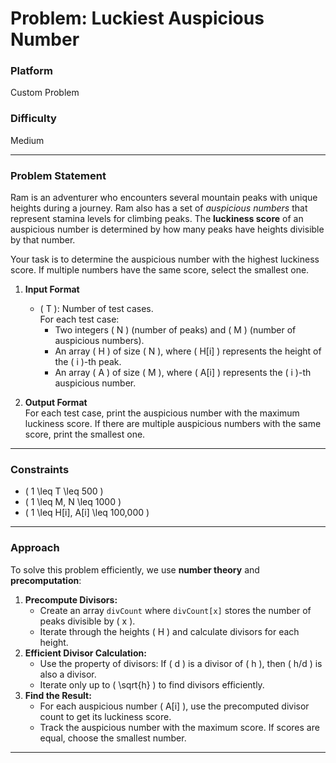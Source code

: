 # **Problem: Luckiest Auspicious Number**

### **Platform**  
Custom Problem  

### **Difficulty**  
Medium  

---

### **Problem Statement**
Ram is an adventurer who encounters several mountain peaks with unique heights during a journey. Ram also has a set of *auspicious numbers* that represent stamina levels for climbing peaks. The **luckiness score** of an auspicious number is determined by how many peaks have heights divisible by that number.

Your task is to determine the auspicious number with the highest luckiness score. If multiple numbers have the same score, select the smallest one.

1. **Input Format**  
   - \( T \): Number of test cases.  
     For each test case:
     - Two integers \( N \) (number of peaks) and \( M \) (number of auspicious numbers).
     - An array \( H \) of size \( N \), where \( H[i] \) represents the height of the \( i \)-th peak.
     - An array \( A \) of size \( M \), where \( A[i] \) represents the \( i \)-th auspicious number.

2. **Output Format**  
   For each test case, print the auspicious number with the maximum luckiness score. If there are multiple auspicious numbers with the same score, print the smallest one.

---

### **Constraints**
- \( 1 \leq T \leq 500 \)
- \( 1 \leq M, N \leq 1000 \)
- \( 1 \leq H[i], A[i] \leq 100,000 \)

---

### **Approach**
To solve this problem efficiently, we use **number theory** and **precomputation**:
1. **Precompute Divisors:**
   - Create an array `divCount` where `divCount[x]` stores the number of peaks divisible by \( x \).
   - Iterate through the heights \( H \) and calculate divisors for each height.
2. **Efficient Divisor Calculation:**
   - Use the property of divisors: If \( d \) is a divisor of \( h \), then \( h/d \) is also a divisor.
   - Iterate only up to \( \sqrt{h} \) to find divisors efficiently.
3. **Find the Result:**
   - For each auspicious number \( A[i] \), use the precomputed divisor count to get its luckiness score.
   - Track the auspicious number with the maximum score. If scores are equal, choose the smallest number.

---

